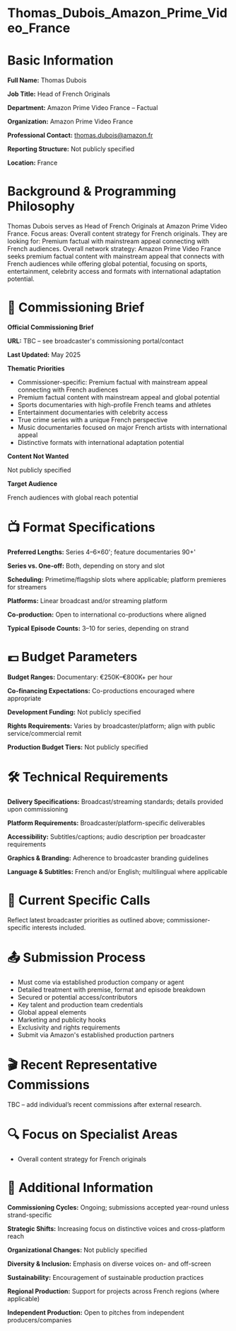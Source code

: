 # Thomas_Dubois_Amazon_Prime_Video_France

# Basic Information

**Full Name:** Thomas Dubois

**Job Title:** Head of French Originals

**Department:** Amazon Prime Video France – Factual

**Organization:** Amazon Prime Video France

**Professional Contact:** thomas.dubois@amazon.fr

**Reporting Structure:** Not publicly specified

**Location:** France

# Background & Programming Philosophy

Thomas Dubois serves as Head of French Originals at Amazon Prime Video France. Focus areas: Overall content strategy for French originals. They are looking for: Premium factual with mainstream appeal connecting with French audiences. Overall network strategy: Amazon Prime Video France seeks premium factual content with mainstream appeal that connects with French audiences while offering global potential, focusing on sports, entertainment, celebrity access and formats with international adaptation potential.

# 📄 Commissioning Brief

**Official Commissioning Brief**

**URL:** TBC – see broadcaster's commissioning portal/contact

**Last Updated:** May 2025

**Thematic Priorities**

- Commissioner-specific: Premium factual with mainstream appeal connecting with French audiences
- Premium factual content with mainstream appeal and global potential
- Sports documentaries with high-profile French teams and athletes
- Entertainment documentaries with celebrity access
- True crime series with a unique French perspective
- Music documentaries focused on major French artists with international appeal
- Distinctive formats with international adaptation potential

**Content Not Wanted**

Not publicly specified

**Target Audience**

French audiences with global reach potential

# 📺 Format Specifications

**Preferred Lengths:** Series 4–6×60'; feature documentaries 90+'

**Series vs. One-off:** Both, depending on story and slot

**Scheduling:** Primetime/flagship slots where applicable; platform premieres for streamers

**Platforms:** Linear broadcast and/or streaming platform

**Co-production:** Open to international co-productions where aligned

**Typical Episode Counts:** 3–10 for series, depending on strand

# 💷 Budget Parameters

**Budget Ranges:** Documentary: €250K–€800K+ per hour

**Co-financing Expectations:** Co-productions encouraged where appropriate

**Development Funding:** Not publicly specified

**Rights Requirements:** Varies by broadcaster/platform; align with public service/commercial remit

**Production Budget Tiers:** Not publicly specified

# 🛠️ Technical Requirements

**Delivery Specifications:** Broadcast/streaming standards; details provided upon commissioning

**Platform Requirements:** Broadcaster/platform-specific deliverables

**Accessibility:** Subtitles/captions; audio description per broadcaster requirements

**Graphics & Branding:** Adherence to broadcaster branding guidelines

**Language & Subtitles:** French and/or English; multilingual where applicable

# 📢 Current Specific Calls

Reflect latest broadcaster priorities as outlined above; commissioner-specific interests included.

# 📤 Submission Process

- Must come via established production company or agent
- Detailed treatment with premise, format and episode breakdown
- Secured or potential access/contributors
- Key talent and production team credentials
- Global appeal elements
- Marketing and publicity hooks
- Exclusivity and rights requirements
- Submit via Amazon's established production partners

# 🎬 Recent Representative Commissions

TBC – add individual’s recent commissions after external research.

# 🔍 Focus on Specialist Areas

- Overall content strategy for French originals

# 📅 Additional Information

**Commissioning Cycles:** Ongoing; submissions accepted year-round unless strand-specific

**Strategic Shifts:** Increasing focus on distinctive voices and cross-platform reach

**Organizational Changes:** Not publicly specified

**Diversity & Inclusion:** Emphasis on diverse voices on- and off-screen

**Sustainability:** Encouragement of sustainable production practices

**Regional Production:** Support for projects across French regions (where applicable)

**Independent Production:** Open to pitches from independent producers/companies
